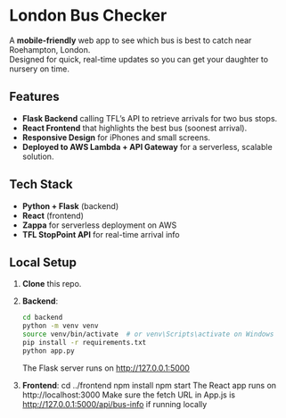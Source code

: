 # London Bus Checker

A **mobile-friendly** web app to see which bus is best to catch near Roehampton, London.  
Designed for quick, real-time updates so you can get your daughter to nursery on time.

## Features

- **Flask Backend** calling TFL’s API to retrieve arrivals for two bus stops.
- **React Frontend** that highlights the best bus (soonest arrival).
- **Responsive Design** for iPhones and small screens.
- **Deployed to AWS Lambda + API Gateway** for a serverless, scalable solution.

## Tech Stack

- **Python + Flask** (backend)
- **React** (frontend)
- **Zappa** for serverless deployment on AWS
- **TFL StopPoint API** for real-time arrival info

## Local Setup

1. **Clone** this repo.
2. **Backend**:
   ```bash
   cd backend
   python -m venv venv
   source venv/bin/activate  # or venv\Scripts\activate on Windows
   pip install -r requirements.txt
   python app.py
   ```
   The Flask server runs on http://127.0.0.1:5000

3. **Frontend**:
    cd ../frontend
    npm install
    npm start
    The React app runs on http://localhost:3000
    Make sure the fetch URL in App.js is http://127.0.0.1:5000/api/bus-info if running locally

    

